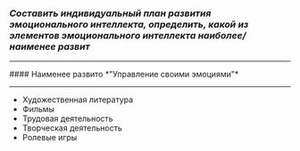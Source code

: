 ### *Составить индивидуальный план развития эмоционального интеллекта, определить, какой из элементов эмоционального интеллекта наиболее/наименее развит*
<hr>
#### Наименее развито *"Управление своими эмоциями"*
<hr>

* Художественная литература<br>
* Фильмы<br>
* Трудовая деятельность<br>
* Творческая деятельность<br>
* Ролевые игры<br>
